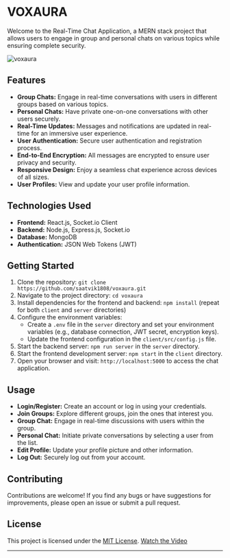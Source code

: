 # VOXAURA

Welcome to the Real-Time Chat Application, a MERN stack project that allows users to engage in group and personal chats on various topics while ensuring complete security.

![voxaura](https://github.com/Saatvik1808/VoxAura/assets/91021942/0a94b111-7596-483c-b377-f38fbb73378b)


## Features

- **Group Chats:** Engage in real-time conversations with users in different groups based on various topics.
- **Personal Chats:** Have private one-on-one conversations with other users securely.
- **Real-Time Updates:** Messages and notifications are updated in real-time for an immersive user experience.
- **User Authentication:** Secure user authentication and registration process.
- **End-to-End Encryption:** All messages are encrypted to ensure user privacy and security.
- **Responsive Design:** Enjoy a seamless chat experience across devices of all sizes.
- **User Profiles:** View and update your user profile information.

## Technologies Used

- **Frontend:** React.js, Socket.io Client
- **Backend:** Node.js, Express.js, Socket.io
- **Database:** MongoDB
- **Authentication:** JSON Web Tokens (JWT)

## Getting Started

1. Clone the repository: `git clone https://github.com/saatvik1808/voxaura.git`
2. Navigate to the project directory: `cd voxaura`
3. Install dependencies for the frontend and backend: `npm install` (repeat for both `client` and `server` directories)
4. Configure the environment variables:
   - Create a `.env` file in the `server` directory and set your environment variables (e.g., database connection, JWT secret, encryption keys).
   - Update the frontend configuration in the `client/src/config.js` file.
5. Start the backend server: `npm run server` in the `server` directory.
6. Start the frontend development server: `npm start` in the `client` directory.
7. Open your browser and visit: `http://localhost:5000` to access the chat application.

## Usage

- **Login/Register:** Create an account or log in using your credentials.
- **Join Groups:** Explore different groups, join the ones that interest you.
- **Group Chat:** Engage in real-time discussions with users within the group.
- **Personal Chat:** Initiate private conversations by selecting a user from the list.
- **Edit Profile:** Update your profile picture and other information.
- **Log Out:** Securely log out from your account.

## Contributing

Contributions are welcome! If you find any bugs or have suggestions for improvements, please open an issue or submit a pull request.

## License

This project is licensed under the [MIT License](LICENSE).
[Watch the Video](https://drive.google.com/file/d/1u3H6V5jZWz3EjSCOWRfYvd5Fr3_g0LS9/view?usp=drive_link)

---


